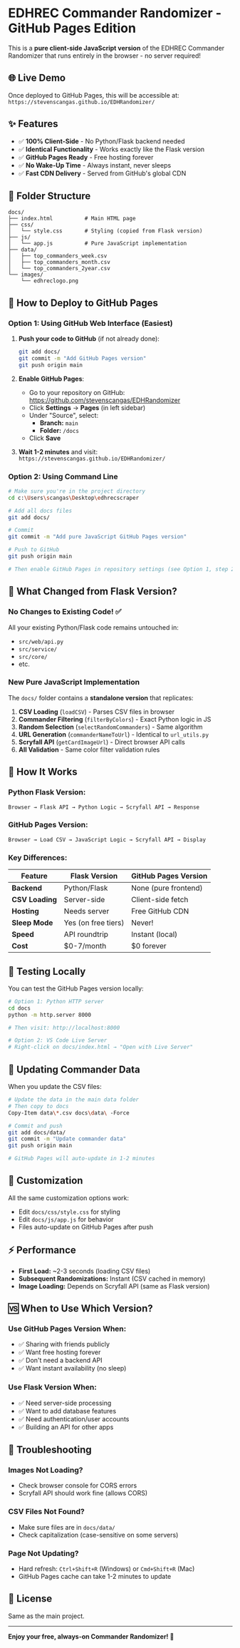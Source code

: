 # EDHREC Commander Randomizer - GitHub Pages Edition

This is a **pure client-side JavaScript version** of the EDHREC Commander Randomizer that runs entirely in the browser - no server required!

## 🌐 Live Demo

Once deployed to GitHub Pages, this will be accessible at:
`https://stevenscangas.github.io/EDHRandomizer/`

## ✨ Features

- ✅ **100% Client-Side** - No Python/Flask backend needed
- ✅ **Identical Functionality** - Works exactly like the Flask version
- ✅ **GitHub Pages Ready** - Free hosting forever
- ✅ **No Wake-Up Time** - Always instant, never sleeps
- ✅ **Fast CDN Delivery** - Served from GitHub's global CDN

## 📁 Folder Structure

```
docs/
├── index.html          # Main HTML page
├── css/
│   └── style.css       # Styling (copied from Flask version)
├── js/
│   └── app.js          # Pure JavaScript implementation
├── data/
│   ├── top_commanders_week.csv
│   ├── top_commanders_month.csv
│   └── top_commanders_2year.csv
└── images/
    └── edhreclogo.png
```

## 🚀 How to Deploy to GitHub Pages

### Option 1: Using GitHub Web Interface (Easiest)

1. **Push your code to GitHub** (if not already done):
   ```bash
   git add docs/
   git commit -m "Add GitHub Pages version"
   git push origin main
   ```

2. **Enable GitHub Pages**:
   - Go to your repository on GitHub: https://github.com/stevenscangas/EDHRandomizer
   - Click **Settings** → **Pages** (in left sidebar)
   - Under "Source", select:
     - **Branch:** `main`
     - **Folder:** `/docs`
   - Click **Save**

3. **Wait 1-2 minutes** and visit:
   `https://stevenscangas.github.io/EDHRandomizer/`

### Option 2: Using Command Line

```bash
# Make sure you're in the project directory
cd c:\Users\scangas\Desktop\edhrecscraper

# Add all docs files
git add docs/

# Commit
git commit -m "Add pure JavaScript GitHub Pages version"

# Push to GitHub
git push origin main

# Then enable GitHub Pages in repository settings (see Option 1, step 2)
```

## 🎯 What Changed from Flask Version?

### No Changes to Existing Code! ✅

All your existing Python/Flask code remains untouched in:
- `src/web/api.py`
- `src/service/`
- `src/core/`
- etc.

### New Pure JavaScript Implementation

The `docs/` folder contains a **standalone version** that replicates:

1. **CSV Loading** (`loadCSV`) - Parses CSV files in browser
2. **Commander Filtering** (`filterByColors`) - Exact Python logic in JS
3. **Random Selection** (`selectRandomCommanders`) - Same algorithm
4. **URL Generation** (`commanderNameToUrl`) - Identical to `url_utils.py`
5. **Scryfall API** (`getCardImageUrl`) - Direct browser API calls
6. **All Validation** - Same color filter validation rules

## 🔄 How It Works

### Python Flask Version:
```
Browser → Flask API → Python Logic → Scryfall API → Response
```

### GitHub Pages Version:
```
Browser → Load CSV → JavaScript Logic → Scryfall API → Display
```

### Key Differences:

| Feature | Flask Version | GitHub Pages Version |
|---------|--------------|---------------------|
| **Backend** | Python/Flask | None (pure frontend) |
| **CSV Loading** | Server-side | Client-side fetch |
| **Hosting** | Needs server | Free GitHub CDN |
| **Sleep Mode** | Yes (on free tiers) | Never! |
| **Speed** | API roundtrip | Instant (local) |
| **Cost** | $0-7/month | $0 forever |

## 📝 Testing Locally

You can test the GitHub Pages version locally:

```bash
# Option 1: Python HTTP server
cd docs
python -m http.server 8000

# Then visit: http://localhost:8000

# Option 2: VS Code Live Server
# Right-click on docs/index.html → "Open with Live Server"
```

## 🔧 Updating Commander Data

When you update the CSV files:

```bash
# Update the data in the main data folder
# Then copy to docs
Copy-Item data\*.csv docs\data\ -Force

# Commit and push
git add docs/data/
git commit -m "Update commander data"
git push origin main

# GitHub Pages will auto-update in 1-2 minutes
```

## 🎨 Customization

All the same customization options work:
- Edit `docs/css/style.css` for styling
- Edit `docs/js/app.js` for behavior
- Files auto-update on GitHub Pages after push

## ⚡ Performance

- **First Load:** ~2-3 seconds (loading CSV files)
- **Subsequent Randomizations:** Instant (CSV cached in memory)
- **Image Loading:** Depends on Scryfall API (same as Flask version)

## 🆚 When to Use Which Version?

### Use GitHub Pages Version When:
- ✅ Sharing with friends publicly
- ✅ Want free hosting forever
- ✅ Don't need a backend API
- ✅ Want instant availability (no sleep)

### Use Flask Version When:
- ✅ Need server-side processing
- ✅ Want to add database features
- ✅ Need authentication/user accounts
- ✅ Building an API for other apps

## 🐛 Troubleshooting

### Images Not Loading?
- Check browser console for CORS errors
- Scryfall API should work fine (allows CORS)

### CSV Files Not Found?
- Make sure files are in `docs/data/`
- Check capitalization (case-sensitive on some servers)

### Page Not Updating?
- Hard refresh: `Ctrl+Shift+R` (Windows) or `Cmd+Shift+R` (Mac)
- GitHub Pages cache can take 1-2 minutes to update

## 📄 License

Same as the main project.

---

**Enjoy your free, always-on Commander Randomizer! 🎲**

